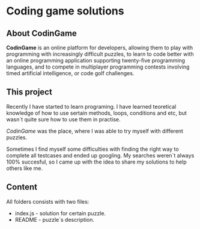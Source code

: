 # Coding game solutions
## **About CodinGame**

**CodinGame** is an online platform for developers, allowing them to play with programming with increasingly difficult puzzles, to learn to code better with an online programming application supporting twenty-five programming languages, and to compete in multiplayer programming contests involving timed artificial intelligence, or code golf challenges.

## **This project**
Recently I have started to learn programing. I have learned teoretical knowledge of how to use sertain methods, loops, conditions and etc, but wasn`t quite sure how to use them in practise. 

*CodinGame* was the place, where I was able to try myself with different puzzles. 

Sometimes I find myself some difficulties with finding the right way to complete all testcases and ended up googling. My searches weren`t always 100% succesful, so I came up with the idea to share my solutions to help others like me.

## **Content** 
All folders consists with two files: 
- index.js - solution for certain puzzle.
- README - puzzle`s description.


